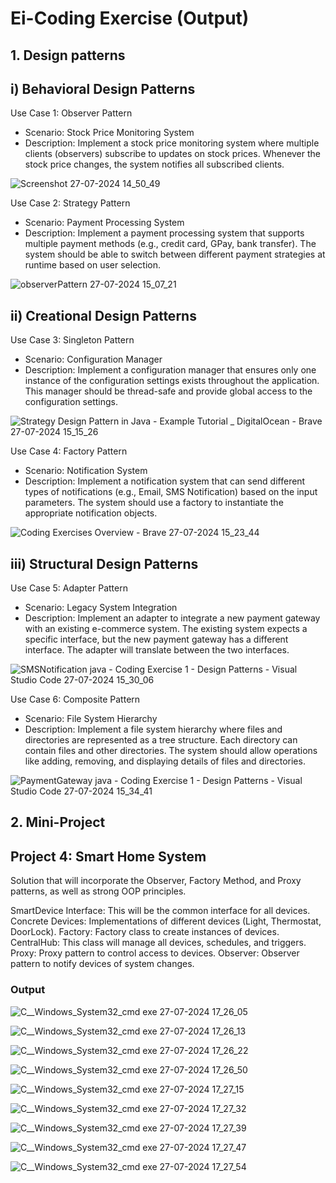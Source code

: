 # Ei-Coding Exercise (Output)

## 1. Design patterns

## i) Behavioral Design Patterns
Use Case 1: Observer Pattern
* Scenario: Stock Price Monitoring System
* Description: Implement a stock price monitoring system where multiple clients (observers) subscribe to updates on stock prices. Whenever the stock price changes, the system notifies all subscribed clients.

![Screenshot 27-07-2024 14_50_49](https://github.com/user-attachments/assets/76ebf933-9cee-46ea-a116-dfbfe27098f8)


Use Case 2: Strategy Pattern
* Scenario: Payment Processing System
* Description: Implement a payment processing system that supports multiple payment methods (e.g., credit card, GPay, bank transfer). The system should be able to switch between different payment strategies at runtime based on user selection.

![observerPattern 27-07-2024 15_07_21](https://github.com/user-attachments/assets/2fc6fa12-63ab-4e45-a1f3-41cc46d20e94)


## ii) Creational Design Patterns
Use Case 3: Singleton Pattern
* Scenario: Configuration Manager
* Description: Implement a configuration manager that ensures only one instance of the configuration settings exists throughout the application. This manager should be thread-safe and provide global access to the configuration settings.

![Strategy Design Pattern in Java - Example Tutorial _ DigitalOcean - Brave 27-07-2024 15_15_26](https://github.com/user-attachments/assets/21597970-2dfd-4046-9c7e-788a6c1559cb)


Use Case 4: Factory Pattern
* Scenario: Notification System
* Description: Implement a notification system that can send different types of notifications (e.g., Email, SMS Notification) based on the input parameters. The system should use a factory to instantiate the appropriate notification objects.

![Coding Exercises Overview - Brave 27-07-2024 15_23_44](https://github.com/user-attachments/assets/b437a7c7-4564-40ae-a491-2e78b86aa854)


## iii) Structural Design Patterns
Use Case 5: Adapter Pattern
* Scenario: Legacy System Integration
* Description: Implement an adapter to integrate a new payment gateway with an existing e-commerce system. The existing system expects a specific interface, but the new payment gateway has a different interface. The adapter will translate between the two interfaces.

![SMSNotification java - Coding Exercise 1 - Design Patterns - Visual Studio Code 27-07-2024 15_30_06](https://github.com/user-attachments/assets/fd6f959d-d6ef-43fe-9a90-3b90e123bc36)


Use Case 6: Composite Pattern
* Scenario: File System Hierarchy
* Description: Implement a file system hierarchy where files and directories are represented as a tree structure. Each directory can contain files and other directories. The system should allow operations like adding, removing, and displaying details of files and directories.

![PaymentGateway java - Coding Exercise 1 - Design Patterns - Visual Studio Code 27-07-2024 15_34_41](https://github.com/user-attachments/assets/0ca5fcab-8ac8-4eb7-9f6b-00b1bed27ef1)


## 2. Mini-Project

## Project 4: Smart Home System

Solution that will incorporate the Observer, Factory Method, and Proxy patterns, as well as strong OOP principles.

SmartDevice Interface: This will be the common interface for all devices.
Concrete Devices: Implementations of different devices (Light, Thermostat, DoorLock).
Factory: Factory class to create instances of devices.
CentralHub: This class will manage all devices, schedules, and triggers.
Proxy: Proxy pattern to control access to devices.
Observer: Observer pattern to notify devices of system changes.

### Output

![C__Windows_System32_cmd exe 27-07-2024 17_26_05](https://github.com/user-attachments/assets/b9225023-609f-455a-8c7e-b44b0f23f3d1)

![C__Windows_System32_cmd exe 27-07-2024 17_26_13](https://github.com/user-attachments/assets/0f4499e4-0174-4b03-bbc2-5efae6c2e084)

![C__Windows_System32_cmd exe 27-07-2024 17_26_22](https://github.com/user-attachments/assets/8edd8790-2ace-42c2-b605-ba124e1170f7)

![C__Windows_System32_cmd exe 27-07-2024 17_26_50](https://github.com/user-attachments/assets/da5431d3-d790-465d-b843-a1a8c4d60b91)

![C__Windows_System32_cmd exe 27-07-2024 17_27_15](https://github.com/user-attachments/assets/ae099a4c-f1fd-4225-b727-62f91717cf74)

![C__Windows_System32_cmd exe 27-07-2024 17_27_32](https://github.com/user-attachments/assets/e3153694-7e14-48bc-91ea-5da7ddaa39a4)

![C__Windows_System32_cmd exe 27-07-2024 17_27_39](https://github.com/user-attachments/assets/7d5317c6-c3fc-4321-b691-e163600aae27)

![C__Windows_System32_cmd exe 27-07-2024 17_27_47](https://github.com/user-attachments/assets/df8ebd90-c4f5-402e-9220-69e52ca091c8)

![C__Windows_System32_cmd exe 27-07-2024 17_27_54](https://github.com/user-attachments/assets/7592f00e-7c5b-4581-97d2-86ceb9274e33)
